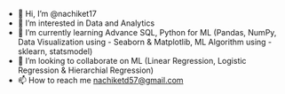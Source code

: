 - 👋 Hi, I’m @nachiket17
- 👀 I’m interested in Data and Analytics
- 🌱 I’m currently learning Advance SQL, Python for ML (Pandas, NumPy, Data Visualization using - Seaborn & Matplotlib, ML Algorithm using - sklearn, statsmodel)  
- 💞️ I’m looking to collaborate on ML (Linear Regression, Logistic Regression & Hierarchial Regression)
- 📫 How to reach me nachiketd57@gmail.com

<!---
nachiket17/nachiket17 is a ✨ special ✨ repository because its `README.md` (this file) appears on your GitHub profile.
You can click the Preview link to take a look at your changes.
--->
